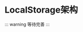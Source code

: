 <!--
 * @Author: your name
 * @Date: 2021-02-09 18:50:38
 * @LastEditTime: 2021-02-12 14:36:56
 * @LastEditors: Please set LastEditors
 * @Description: In User Settings Edit
 * @FilePath: /vuepress-starter/docs/Frames/README.md
-->
# LocalStorage架构

::: warning
等待完善
:::